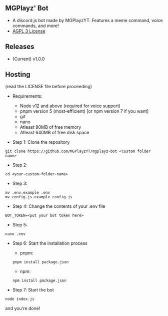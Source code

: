 ## MGPlayz' Bot
* A discord.js bot made by MGPlayzYT. Features a meme command, voice commands, and more!
* [AGPL 3 License](https://raw.githubusercontent.com/MGPlayzYT/mgplayz-bot/main/LICENSE)

## Releases
* (Current) v1.0.0

## Hosting
(read the LICENSE file before proceeding)
* Requirements:
  * Node v12 and above (required for voice support)
  * pnpm version 5 (most-efficient) [or npm version 7 if you want]
  * git
  * nano
  * Atleast 90MB of free memory
  * Atleast 640MB of free disk space
  
* Step 1: Clone the repository
```
git clone https://github.com/MGPlayzYT/mgplayz-bot <custom folder name>
```
* Step 2: 
```
cd <your-custom-folder-name>
```
* Step 3:
```
mv .env.example .env
mv config.js.example config.js
```
* Step 4: Change the contents of your .env file
```
BOT_TOKEN=<put your bot token here>
```
* Step 5: 
```
nano .env
```
* Step 6: Start the installation process
   - pnpm:
   ```
   pnpm install package.json
   ```
   - npm:
   ```
   npm install package.json
   ```

* Step 7: Start the bot
```
node index.js
```
and you're done!
